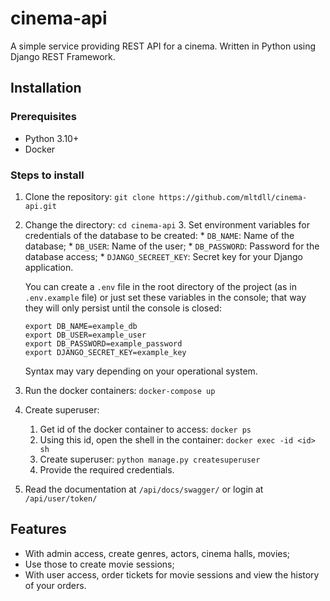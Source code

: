# cinema-api

A simple service providing REST API for a cinema. Written in Python using
Django REST Framework.

## Installation
### Prerequisites
* Python 3.10+ 
* Docker

### Steps to install
1. Clone the repository: `git clone https://github.com/mltdll/cinema-api.git`
2. Change the directory: `cd cinema-api`
   3. Set environment variables for credentials of the database to be created:
       * `DB_NAME`: Name of the database;
       * `DB_USER`: Name of the user;
       * `DB_PASSWORD`: Password for the database access;
       * `DJANGO_SECREET_KEY`: Secret key for your Django application.

    You can create a `.env` file in the root directory of the project 
    (as in `.env.example` file) or just set these variables in the 
    console; that way they will only persist until the console is closed:
       
    ```shell
    export DB_NAME=example_db
    export DB_USER=example_user
    export DB_PASSWORD=example_password
    export DJANGO_SECRET_KEY=example_key
    ```
    Syntax may vary depending on your operational system.
4. Run the docker containers: `docker-compose up`
5. Create superuser: 
    1. Get id of the docker container to access: `docker ps`
    2. Using this id, open the shell in the container: `docker exec -id <id> sh`
    3. Create superuser: `python manage.py createsuperuser`
    4. Provide the required credentials.
6. Read the documentation at `/api/docs/swagger/` or login at `/api/user/token/`

## Features
* With admin access, create genres, actors, cinema halls, movies;
* Use those to create movie sessions;
* With user access, order tickets for movie sessions and view the history of your orders.
